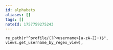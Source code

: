 ```yaml
---
id: alphabets
aliases: []
tags: []
noteId: 1757759275243
---
```


    re_path(r"^profile/(?P<username>[a-zA-Z]+)$", views.get_username_by_regex_view),
